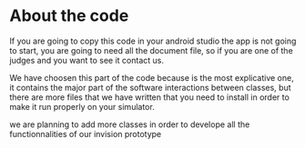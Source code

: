 # About the code
If you are going to copy this code in your android studio the app is not going to start, you are going to need all the document file, so if you are one of the judges and you want to see it contact us.

We have choosen this part of the code because is the most explicative one, it contains the major part of the software interactions between classes, but there are more files that we have written that you need to install in order to make it run properly on your simulator.

we are planning to add more classes in order to develope all the functionnalities of our invision prototype
